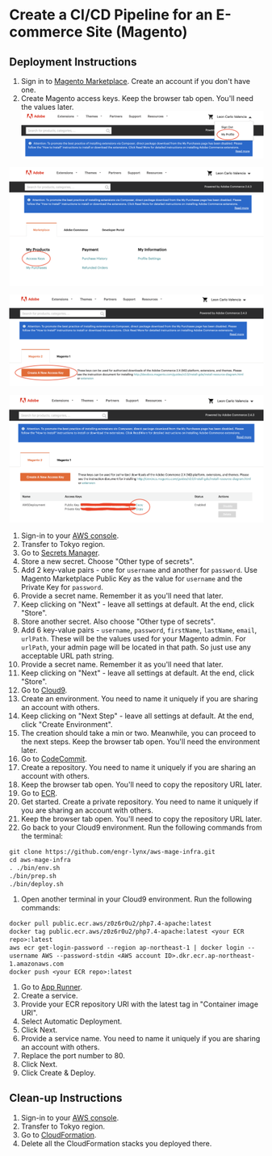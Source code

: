 # Create a CI/CD Pipeline for an E-commerce Site (Magento)

## Deployment Instructions

1. Sign in to [Magento Marketplace](https://marketplace.magento.com/). Create an account if you don't have one.
1. Create Magento access keys. Keep the browser tab open. You'll need the values later.
![Magento Marketplace Screen 1](/mp1.png "Magento Marketplace Screen 1")

![Magento Marketplace Screen 2](/mp2.png "Magento Marketplace Screen 2")

![Magento Marketplace Screen 3](/mp3.png "Magento Marketplace Screen 3")

![Magento Marketplace Screen 4](/mp4.png "Magento Marketplace Screen 4")

1. Sign-in to your [AWS console](https://console.aws.amazon.com/).
1. Transfer to Tokyo region.
1. Go to [Secrets Manager](https://ap-northeast-1.console.aws.amazon.com/secretsmanager/home).
1. Store a new secret. Choose "Other type of secrets".
1. Add 2 key-value pairs - one for `username` and another for `password`. Use Magento Marketplace Public Key as the value for `username` and the Private Key for `password`.
1. Provide a secret name. Remember it as you'll need that later.
1. Keep clicking on "Next" - leave all settings at default. At the end, click "Store".
1. Store another secret. Also choose "Other type of secrets".
1. Add 6 key-value pairs - `username`, `password`, `firstName`, `lastName`, `email`, `urlPath`. These will be the values used for your Magento admin. For `urlPath`, your admin page will be located in that path. So just use any acceptable URL path string.
1. Provide a secret name. Remember it as you'll need that later.
1. Keep clicking on "Next" - leave all settings at default. At the end, click "Store".
1. Go to [Cloud9](https://ap-northeast-1.console.aws.amazon.com/cloud9/home/product).
1. Create an environment. You need to name it uniquely if you are sharing an account with others.
1. Keep clicking on "Next Step" - leave all settings at default. At the end, click "Create Environment".
1. The creation should take a min or two. Meanwhile, you can proceed to the next steps. Keep the browser tab open. You'll need the environment later.
1. Go to [CodeCommit](https://ap-northeast-1.console.aws.amazon.com/codesuite/codecommit/start).
1. Create a repository. You need to name it uniquely if you are sharing an account with others.
1. Keep the browser tab open. You'll need to copy the repository URL later.
1. Go to [ECR](https://ap-northeast-1.console.aws.amazon.com/ecr/get-started).
1. Get started. Create a private repository. You need to name it uniquely if you are sharing an account with others.
1. Keep the browser tab open. You'll need to copy the repository URL later.
1. Go back to your Cloud9 environment. Run the following commands from the terminal:
```
git clone https://github.com/engr-lynx/aws-mage-infra.git
cd aws-mage-infra
. ./bin/env.sh
./bin/prep.sh
./bin/deploy.sh
```
1. Open another terminal in your Cloud9 environment. Run the following commands:
```
docker pull public.ecr.aws/z0z6r0u2/php7.4-apache:latest
docker tag public.ecr.aws/z0z6r0u2/php7.4-apache:latest <your ECR repo>:latest
aws ecr get-login-password --region ap-northeast-1 | docker login --username AWS --password-stdin <AWS account ID>.dkr.ecr.ap-northeast-1.amazonaws.com
docker push <your ECR repo>:latest
```
1. Go to [App Runner](https://ap-northeast-1.console.aws.amazon.com/apprunner/home).
1. Create a service.
1. Provide your ECR repository URI with the latest tag in "Container image URI".
1. Select Automatic Deployment.
1. Click Next.
1. Provide a service name. You need to name it uniquely if you are sharing an account with others.
1. Replace the port number to 80.
1. Click Next.
1. Click Create & Deploy.

## Clean-up Instructions

1. Sign-in to your [AWS console](https://console.aws.amazon.com/).
1. Transfer to Tokyo region.
1. Go to [CloudFormation](https://ap-northeast-1.console.aws.amazon.com/cloudformation/home?region=ap-northeast-1).
1. Delete all the CloudFormation stacks you deployed there.
